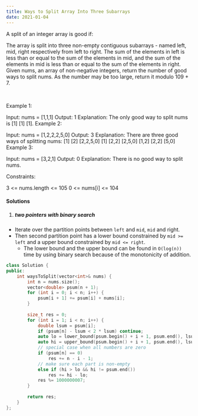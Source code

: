 ```yaml
---
title: Ways to Split Array Into Three Subarrays
date: 2021-01-04
---
```

A split of an integer array is good if:

The array is split into three non-empty contiguous subarrays - named left, mid, right respectively from left to right.
The sum of the elements in left is less than or equal to the sum of the elements in mid, and the sum of the elements in mid is less than or equal to the sum of the elements in right.
Given nums, an array of non-negative integers, return the number of good ways to split nums. As the number may be too large, return it modulo 109 + 7.

 

Example 1:

Input: nums = [1,1,1]
Output: 1
Explanation: The only good way to split nums is [1] [1] [1].
Example 2:

Input: nums = [1,2,2,2,5,0]
Output: 3
Explanation: There are three good ways of splitting nums:
[1] [2] [2,2,5,0]
[1] [2,2] [2,5,0]
[1,2] [2,2] [5,0]
Example 3:

Input: nums = [3,2,1]
Output: 0
Explanation: There is no good way to split nums.
 

Constraints:

3 <= nums.length <= 105
0 <= nums[i] <= 104


#### Solutions

1. ##### two pointers with binary search

- Iterate over the partition points between `left` and `mid`, `mid` and right.
- Then second partition point has a lower bound constrained by `mid >= left` and a upper bound constrained by `mid <= right`.
  - The lower bound and the upper bound can be found in `O(log(n))` time by using binary search because of the monotonicity of addition.

```cpp
class Solution {
public:
    int waysToSplit(vector<int>& nums) {
        int n = nums.size();
        vector<double> psum(n + 1);
        for (int i = 0; i < n; i++) {
            psum[i + 1] += psum[i] + nums[i];
        }
        
        size_t res = 0;
        for (int i = 1; i < n; i++) {
            double lsum = psum[i];
            if (psum[n] - lsum < 2 * lsum) continue;
            auto lo = lower_bound(psum.begin() + i + 1, psum.end(), lsum + lsum);
            auto hi = upper_bound(psum.begin() + i + 1, psum.end(), lsum + (psum[n] - lsum) / 2);
            // special case when all numbers are zero
            if (psum[n] == 0)
                res += n - i - 1;
            // make sure each part is non-empty
            else if (hi > lo && hi != psum.end())
                res += hi - lo;
            res %= 1000000007;            
        }
        
        return res;
    }
};

```